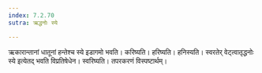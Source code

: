 ```yaml
---
index: 7.2.70
sutra: ऋद्धनोः स्ये

---
```

ऋकारान्तानां धातूनां हन्तेश्च स्ये इडागमो भवति। करिष्यति। हरिष्यति। हनिस्यति। स्वरतेर् वेट्त्वातृद्धनोः स्ये इत्येतद् भवति विप्रतिषेधेन। स्वरिष्यति। तपरकरणं विस्पष्टार्थम्।